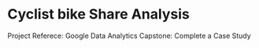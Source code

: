 # Cyclist bike Share Analysis
Project Referece: Google Data Analytics Capstone: Complete a Case Study
